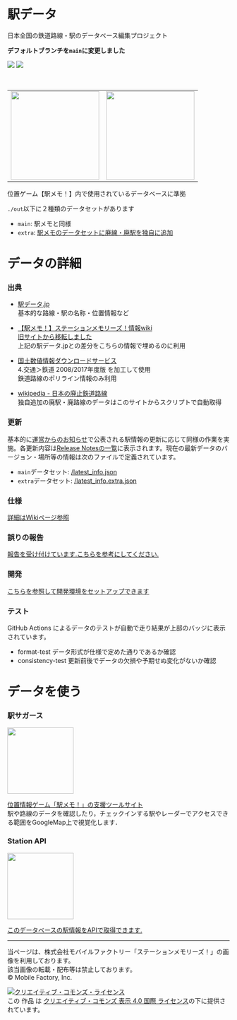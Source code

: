 # 駅データ  
日本全国の鉄道路線・駅のデータベース編集プロジェクト  

**デフォルトブランチを`main`に変更しました**
  
![](https://github.com/Seo-4d696b75/station_database/workflows/format-test/badge.svg) ![](https://github.com/Seo-4d696b75/station_database/workflows/consistency-test/badge.svg)

<br/>
<table>
  <tr>
    <td><img src="https://user-images.githubusercontent.com/25225028/132442253-e92f5653-f4e9-47e6-9873-87f319513bca.gif" height="200"></td>
    <td><img src="https://user-images.githubusercontent.com/25225028/76631346-e7f67a80-6584-11ea-9f6b-5e8885887363.png" height="200"></td>
  </tr>
</table>

位置ゲーム【駅メモ！】内で使用されているデータベースに準拠

`./out`以下に２種類のデータセットがあります  
- `main`: 駅メモと同様
- `extra`: [駅メモのデータセットに廃線・廃駅を独自に追加](https://github.com/Seo-4d696b75/station_database/wiki/extra)

# データの詳細
### 出典  

* [駅データ.jp](http://www.ekidata.jp/)  
  基本的な路線・駅の名称・位置情報など

* [【駅メモ！】ステーションメモリーズ！情報wiki](https://ek1mem0.wiki.fc2.com/)  
  [旧サイトから移転しました](https://ekimemo.wiki.fc2.com/)  
  上記の駅データ.jpとの差分をこちらの情報で埋めるのに利用

* [国土数値情報ダウンロードサービス](http://nlftp.mlit.go.jp/ksj/index.html)    
  4.交通＞鉄道 2008/2017年度版 を加工して使用  
  鉄道路線のポリライン情報のみ利用
  
* [wikipedia - 日本の廃止鉄道路線](https://ja.wikipedia.org/wiki/%E6%97%A5%E6%9C%AC%E3%81%AE%E5%BB%83%E6%AD%A2%E9%89%84%E9%81%93%E8%B7%AF%E7%B7%9A%E4%B8%80%E8%A6%A7)  
  独自追加の廃駅・廃路線のデータはこのサイトからスクリプトで自動取得

### 更新
基本的に[運営からのお知らせ](https://ekimemo.com/news/)で公表される駅情報の更新に応じて同様の作業を実施。各更新内容は[Release Notesの一覧](https://github.com/Seo-4d696b75/station_database/releases)に表示されます。現在の最新データのバージョン・場所等の情報は次のファイルで定義されています。  
- `main`データセット: [/latest_info.json](./latest_info.json)
- `extra`データセット: [/latest_info.extra.json](./latest_info.extra.json)

### 仕様  
[詳細はWikiページ参照](https://github.com/Seo-4d696b75/station_database/wiki/data)  

### 誤りの報告
[報告を受け付けています.こちらを参考にしてください.](./CONTRIBUTING.md)

### 開発
[こちらを参照して開発環境をセットアップできます](./src/README.md)

### テスト
GitHub Actions によるデータのテストが自動で走り結果が上部のバッジに表示されています。  

- format-test データ形式が仕様で定めた通りであるか確認
- consistency-test 更新前後でデータの欠損や予期せぬ変化がないか確認

# データを使う  

### 駅サガース
<img src="https://user-images.githubusercontent.com/25225028/81793250-145a5300-9544-11ea-81fa-bee3a8ecc8ac.png" height="150">  

[位置情報ゲーム「駅メモ！」の支援ツールサイト](https://seo-4d696b75.github.io/ekisagasu/)  
駅や路線のデータを確認したり，チェックインする駅やレーダーでアクセスできる範囲をGoogleMap上で視覚化します．


### Station API
<img src="https://user-images.githubusercontent.com/25225028/172097592-58523958-feb4-4c5a-9a05-0291bca7c31d.png" height="150">

[このデータベースの駅情報をAPIで取得できます.](https://station-service.herokuapp.com/api/docs)  

---------------------------

当ページは、株式会社モバイルファクトリー「ステーションメモリーズ！」の画像を利用しております。  
該当画像の転載・配布等は禁止しております。  
© Mobile Factory, Inc.  

<a rel="license" href="http://creativecommons.org/licenses/by/4.0/"><img alt="クリエイティブ・コモンズ・ライセンス" style="border-width:0" src="https://i.creativecommons.org/l/by/4.0/88x31.png" /></a><br />この 作品 は <a rel="license" href="http://creativecommons.org/licenses/by/4.0/">クリエイティブ・コモンズ 表示 4.0 国際 ライセンス</a>の下に提供されています。
